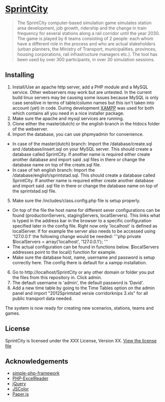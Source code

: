 # [SprintCity](http://www.deltametropool.nl/nl/sprintcity_english)

> The SprintCity computer-based simulation game simulates station area development, job growth, ridership and the change in train frequency for several stations along a rail corridor until the year 2030. The game is played by 6 teams consisting of 2 people: each whom have a different role in the process and who are actual stakeholders (urban planners, the Ministry of Transport, municipalities, provinces, housing corporations, rail infrastructure managers etc.). The tool has been used by over 300 participants, in over 30 simulation sessions.

## Installing

1. Install/Use an apache http server, add a PHP module and a MySQL service. Other webservers may work but are untested. In the current build linux servers may be causing some issues because MySQL is only case sensitive in terms of table/column names but this isn't taken into account (yet) in code. During development [XAMPP](https://www.apachefriends.org/index.html) was used for both which contains all you need in a nice installer package.
2. Make sure the apache and mysql services are running.
3. Clone either the master(dutch) or the english branch in the htdocs folder of the webserver.
4. Import the database, you can use phpmyadmin for convenience.
  * In case of the master(dutch) branch: Import the /database/create.sql and /database/insert.sql on your MySQL server. This should create a database called SprintCity. If another name is required either create another database and import said .sql files in there or change the database name on top of the create.sql file.
  * In case of teh english branch: Import the /database/english/sprintstad.sql. This should create a database called SprintCity. If another name is required either create another database and import said .sql file in there or change the database name on top of the sprintstad.sql file.
5. Make sure the /includes/class.config.php file is setup properly.
  * On top of the file the host name for different sever configurations can be found (productionServers, stagingServers, localServers). This links what is typed in the address bar in the browser to a specific configuration specified later in the config file. Right now only 'localhost' is defined as localServer. If for example the server also needs to be accessed using '127.0.0.1' the following change would be needed: 
'''php
private $localServers = array('localhost', '127\.0\.0\.1');
'''
  * The actual configuration can be found in functions below. $localServers addresses point to the local() function for example.
  * Make sure the database host, name, username and password is setup correctly here. The config there is default for a xampp installation.
6. Go to http://localhost/SprintCity or any other domain or folder you put the files from this repository in. Click admin.
7. The default username is 'admin', the default password is 'David'.
8. Add a new time table by going to the Time Tables option on the admin panel and import "2012Sprintstad versie corridorknips 3.xls" for all public transport data needed.

The system is now ready for creating new scenarios, stations, teams and games.

## License

SprintCity is licensed under the XXX License, Version XX. [View the license file](LICENSE)

## Acknowledgements

* [simple-php-framework](https://github.com/tylerhall/simple-php-framework)
* [PHP-ExcelReader](http://sourceforge.net/projects/phpexcelreader/)
* [jQuery](https://github.com/jquery/jquery)
* [JSColor](http://jscolor.com/)
* [Paper.js](http://paperjs.org/)